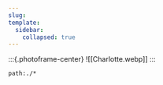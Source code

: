 ```yaml
---
slug:
template:
  sidebar:
    collapsed: true
---
```


:::{.photoframe-center}
![[Charlotte.webp]]
:::

```query
path:./*
```
